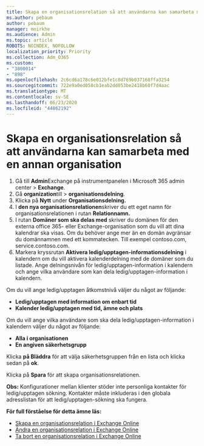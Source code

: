 ```yaml
---
title: Skapa en organisationsrelation så att användarna kan samarbeta med en annan organisation
ms.author: pebaum
author: pebaum
manager: mnirkhe
ms.audience: Admin
ms.topic: article
ROBOTS: NOINDEX, NOFOLLOW
localization_priority: Priority
ms.collection: Adm_O365
ms.custom:
- "3800014"
- "898"
ms.openlocfilehash: 2c6cd6a178c6e012bfe1c8d769b037168ffa3254
ms.sourcegitcommit: 722e9a0ed058cb1eab2dd053be2418b60f7d4aac
ms.translationtype: MT
ms.contentlocale: sv-SE
ms.lasthandoff: 06/23/2020
ms.locfileid: "44862192"
---
```

# <a name="create-an-organization-relationship-to-allow-your-users-to-collaborate-with-another-organization"></a>Skapa en organisationsrelation så att användarna kan samarbeta med en annan organisation

1. Gå till **Admin**Exchange på instrumentpanelen i Microsoft 365 admin center  >  **Exchange**.
2. Gå **organization**till  >  **organisationsdelning**.
3. Klicka på **Nytt** under **Organisationsdelning.**
4. I **den nya organisationsrelationen**skriver du ett eget namn för organisationsrelationen i rutan **Relationnamn.**
5. I rutan **Domäner som ska delas med** skriver du domänen för den externa office 365- eller Exchange-organisation som du vill att dina kalendrar ska visas. Om du behöver ange mer än en domän avgränsar du domännamnen med ett kommatecken. Till exempel contoso.com, service.contoso.com.
6. Markera kryssrutan **Aktivera ledig/upptagen-informationsdelning** i kalendern om du vill aktivera kalenderdelning med de domäner som du listade. Ange delningsnivån för ledig/upptagen-information i kalendern och ange vilka användare som kan dela ledig/upptagen-information i kalendern.  

Om du vill ange ledig/upptagen åtkomstnivå väljer du något av följande:

- **Ledig/upptagen med information om enbart tid**
- **Kalender ledig/upptagen med tid, ämne och plats**  

 Om du vill ange vilka användare som ska dela ledig/upptagen-information i kalendern väljer du något av följande:

- **Alla i organisationen**
- **En angiven säkerhetsgrupp**  

Klicka **på Bläddra** för att välja säkerhetsgruppen från en lista och klicka sedan på **ok**.

Klicka på **Spara** för att skapa organisationsrelationen.  

**Obs:** Konfigurationer mellan klienter stöder inte personliga kontakter för ledig/upptagen sökning. Kontakter måste inkluderas i den globala adresslistan för att ledig/upptagen-sökning ska fungera.

**För full förståelse för detta ämne läs:**

- [Skapa en organisationsrelation i Exchange Online](https://docs.microsoft.com/exchange/sharing/organization-relationships/create-an-organization-relationship)
- [Ändra en organisationsrelation i Exchange Online](https://docs.microsoft.com/exchange/sharing/organization-relationships/modify-an-organization-relationship)
- [Ta bort en organisationsrelation i Exchange Online](https://docs.microsoft.com/exchange/sharing/organization-relationships/remove-an-organization-relationship)
